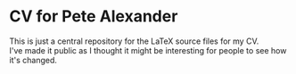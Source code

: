 # CV for Pete Alexander

This is just a central repository for the LaTeX source files for my CV.  
I've made it public as I thought it might be interesting for people to see how it's changed.

